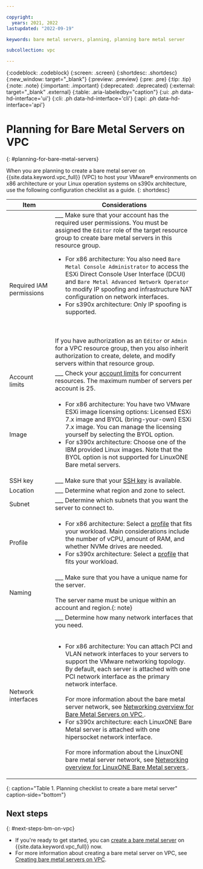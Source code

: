 ```yaml
---

copyright:
  years: 2021, 2022
lastupdated: "2022-09-19"

keywords: bare metal servers, planning, planning bare metal server

subcollection: vpc

---
```


{:codeblock: .codeblock}
{:screen: .screen}
{:shortdesc: .shortdesc}
{:new_window: target="_blank"}
{:preview: .preview}
{:pre: .pre}
{:tip: .tip}
{:note: .note}
{:important: .important}
{:deprecated: .deprecated}
{:external: target="_blank" .external}
{:table: .aria-labeledby="caption"}
{:ui: .ph data-hd-interface='ui'}
{:cli: .ph data-hd-interface='cli'}
{:api: .ph data-hd-interface='api'}

# Planning for Bare Metal Servers on VPC
{: #planning-for-bare-metal-servers}

When you are planning to create a bare metal server on {{site.data.keyword.vpc_full}} (VPC) to host your VMware&reg; environments on x86 architecture or your Linux operation systems on s390x architecture, use the following configuration checklist as a guide.
{: shortdesc}

| Item | Considerations |
|----------|---------|
| Required IAM permissions | ___ Make sure that your account has the required user permissions. You must be assigned the `Editor` role of the target resource group to create bare metal servers in this resource group. <ul><li>For x86 architecture: You also need `Bare Metal Console Administrator` to access the ESXi Direct Console User Interface (DCUI) and `Bare Metal Advanced Network Operator` to modify IP spoofing and infrastructure NAT configuration on network interfaces.</li><li>For s390x architecture: Only IP spoofing is supported. </li></ul> <br><br> If you have authorization as an `Editor` or `Admin` for a VPC resource group, then you also inherit authorization to create, delete, and modify servers within that resource group. |
| Account limits | ___ Check your [account limits](/docs/vpc?topic=vpc-quotas#service-limits) for concurrent resources. The maximum number of servers per account is 25. |
| Image | <ul><li>For x86 architecture: You have two VMware ESXi image licensing options: Licensed ESXi 7.x image and BYOL (bring-your-own) ESXi 7.x image. You can manage the licensing yourself by selecting the BYOL option. </li><li>For s390x architecture: Choose one of the IBM provided Linux images. Note that the BYOL option is not supported for LinuxONE Bare metal servers. </li></ul>|
| SSH key | ___ Make sure that your [SSH key](/docs/vpc?topic=vpc-ssh-keys#ssh-keys) is available. |
| Location | ___ Determine what region and zone to select. |
| Subnet | ___ Determine which subnets that you want the server to connect to. |
| Profile | <ul><li>For x86 architecture: Select a [profile](/docs/vpc?topic=vpc-bare-metal-servers-profile) that fits your workload. Main considerations include the number of vCPU, amount of RAM, and whether NVMe drives are needed.</li><li>For s390x architecture: Select a [profile](/docs/vpc?topic=vpc-linuxone-bare-metal-servers-profile) that fits your workload. </li></ul> |
| Naming | ___ Make sure that you have a unique name for the server. <br><br>The server name must be unique within an account and region.{: note} |
| Network interfaces | ___ Determine how many network interfaces that you need.<br><br><ul><li>For x86 architecture: You can attach PCI and VLAN network interfaces to your servers to support the VMware networking topology. By default, each server is attached with one PCI network interface as the primary network interface. <br><br> For more information about the bare metal server network, see [Networking overview for Bare Metal Servers on VPC ](/docs/vpc?topic=vpc-bare-metal-servers-network). </li><li>For s390x architecture: each LinuxONE Bare Metal server is attached with one hipersocket network interface. <br><br>For more information about the LinuxONE bare metal server network, see [Networking overview for LinuxONE Bare Metal servers ](/docs/vpc?topic=vpc-linuxone-bare-metal-servers-network).</li></ul>|
{: caption="Table 1. Planning checklist to create a bare metal server" caption-side="bottom"}

## Next steps
{: #next-steps-bm-on-vpc}

* If you're ready to get started, you can [create a bare metal server](/vpc-ext/provision/bm) on {{site.data.keyword.vpc_full}} now.
* For more information about creating a bare metal server on VPC, see [Creating bare metal servers on VPC](/docs/vpc?topic=vpc-creating-bare-metal-servers).

<!-- and which [security group](/docs/vpc?topic=vpc-using-security-groups) to attach to each interface.-->
